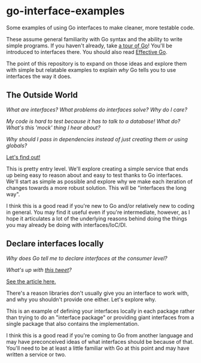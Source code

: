 # go-interface-examples

Some examples of using Go interfaces to make cleaner, more testable code.

These assume general familiarity with Go syntax and the ability to write
simple programs.  If you haven't already, take [a tour of Go](https://tour.golang.org/welcome/1)!
You'll be introduced to interfaces there.  You should also read
[Effective Go](https://golang.org/doc/effective_go.html#interfaces).

The point of this repository is to expand on those ideas and explore them
with simple but relatable examples to explain *why* Go tells you to use
interfaces the way it does.

## The Outside World

*What are interfaces? What problems do interfaces solve? Why do I care?*

*My code is hard to test because it has to talk to a database!  What do?  What's this 'mock' thing I hear about?*

*Why should I pass in dependencies instead of just creating them or using globals?*

[Let's find out!](./outside-world)

This is pretty entry level.  We'll explore creating a simple service that
ends up being easy to reason about and easy to test thanks to Go interfaces.
We'll start as simple as possible and explore why we make each iteration of
changes towards a more robust solution.  This will be "interfaces the long way".

I think this is a good read if you're new to Go and/or relatively new to coding
in general.  You may find it useful even if you're intermediate, however, as
I hope it articulates a lot of the underlying reasons behind doing the things
you may already be doing with interfaces/IoC/DI.

## Declare interfaces locally

*Why does Go tell me to declare interfaces at the consumer level?*

*What's up with [this tweet](https://web.archive.org/web/20190508021859/https://twitter.com/davecheney/status/942593128355192832)?*

[See the article here.](./local-interfaces)

There's a reason libraries don't usually give you an interface to work with,
and why you shouldn't provide one either.  Let's explore why.

This is an example of defining your interfaces locally in each package rather
than trying to do an "interface package" or providing giant interfaces from
a single package that also contains the implementation.

I think this is a good read if you're coming to Go from another language
and may have preconceived ideas of what interfaces should be because of that.
You'll need to be at least a little familiar with Go at this point and
may have written a service or two.
